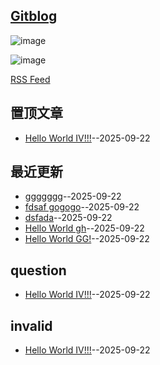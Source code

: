 ## [Gitblog](https://ansvver.github.io/gitblog/)

![image](https://raw.githubusercontent.com/ansvver/ansvver.github.io.arxiv.2025/refs/heads/master/logo.png)

![image](https://github.com/user-attachments/assets/a168bf11-661e-4566-b042-7fc9544de528)

[RSS Feed](https://raw.githubusercontent.com/ansvver/gitblog/main/feed.xml)

## 置顶文章
- [Hello World IV!!!](https://github.com/ansvver/gitblog/issues/4)--2025-09-22
## 最近更新
- [ggggggg](https://github.com/ansvver/gitblog/issues/12)--2025-09-22
- [fdsaf gogogo](https://github.com/ansvver/gitblog/issues/11)--2025-09-22
- [dsfada](https://github.com/ansvver/gitblog/issues/10)--2025-09-22
- [Hello World gh](https://github.com/ansvver/gitblog/issues/9)--2025-09-22
- [Hello World GG!](https://github.com/ansvver/gitblog/issues/8)--2025-09-22
## question

- [Hello World IV!!!](https://github.com/ansvver/gitblog/issues/4)--2025-09-22
## invalid

- [Hello World IV!!!](https://github.com/ansvver/gitblog/issues/4)--2025-09-22
